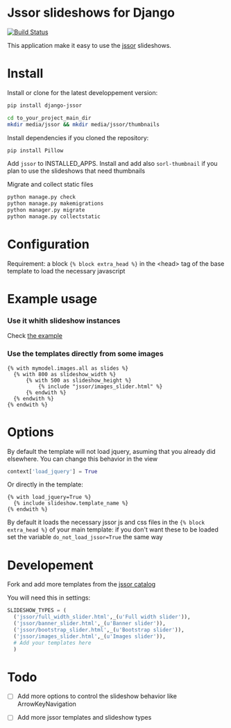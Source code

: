 # Jssor slideshows for Django

[![Build Status](https://travis-ci.org/synw/django-jssor.svg?branch=master)](https://travis-ci.org/synw/django-jssor)

This application make it easy to use the [jssor](http://jssor.com/) slideshows.

# Install

Install or clone for the latest developpement version:

  ```bash
pip install django-jssor
  ```

  ```bash
cd to_your_project_main_dir
mkdir media/jssor && mkdir media/jssor/thumbnails
  ```

Install dependencies if you cloned the repository:

  ```bash
pip install Pillow
  ```

Add `jssor` to INSTALLED_APPS. Install and add also `sorl-thumbnail` if you plan to use the slideshows that need thumbnails

Migrate and collect static files

  ```bash
python manage.py check
python manage.py makemigrations
python manager.py migrate
python manage.py collectstatic
  ```

# Configuration

Requirement: a block `{% block extra_head %}` in the \<head\> tag of the base template to load the 
necessary javascript

# Example usage

### Use it whith slideshow instances

Check [the example](example)

### Use the templates directly from some images

  ```django
  {% with mymodel.images.all as slides %}
  	{% with 800 as slideshow_width %}
  		{% with 500 as slideshow_height %}
  			{% include "jssor/images_slider.html" %}
  		{% endwith %}
  	{% endwith %}
  {% endwith %}
  ```

# Options

By default the template will not load jquery, asuming that you already did elsewhere. You can change this behavior in the view

  ```python
context['load_jquery'] = True
  ```

Or directly in the template:

  ```django
{% with load_jquery=True %}
	{% include slideshow.template_name %}
{% endwith %}
  ```

By default it loads the necessary jssor js and css files in the `{% block extra_head %}` of your main template: if you don't want these to be loaded set the variable `do_not_load_jssor=True` the same way

# Developement

Fork and add more templates from the [jssor catalog](http://jssor.com/demos/) 

You will need this in settings:

  ```python
SLIDESHOW_TYPES = (
	('jssor/full_width_slider.html',_(u'Full width slider')),
	('jssor/banner_slider.html',_(u'Banner slider')),
	('jssor/bootstrap_slider.html',_(u'Bootstrap slider')),
	('jssor/images_slider.html',_(u'Images slider')),
	# Add your templates here
	)
  ```

# Todo

- [ ] Add more options to control the slideshow behavior like ArrowKeyNavigation
- [ ] Add more jssor templates and slideshow types

